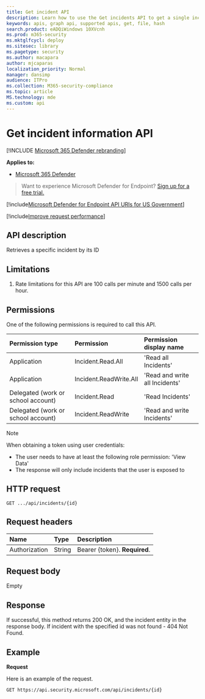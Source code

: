 ```yaml
---
title: Get incident API
description: Learn how to use the Get incidents API to get a single incident in Microsoft 365 Defender.
keywords: apis, graph api, supported apis, get, file, hash
search.product: eADQiWindows 10XVcnh
ms.prod: m365-security
ms.mktglfcycl: deploy
ms.sitesec: library
ms.pagetype: security
ms.author: macapara
author: mjcaparas
localization_priority: Normal
manager: dansimp
audience: ITPro
ms.collection: M365-security-compliance
ms.topic: article
MS.technology: mde
ms.custom: api
---
```


# Get incident information API

[!INCLUDE [Microsoft 365 Defender rebranding](../../includes/microsoft-defender.md)]

**Applies to:**
- [Microsoft 365 Defender](https://go.microsoft.com/fwlink/?linkid=2118804)

> Want to experience Microsoft Defender for Endpoint? [Sign up for a free trial.](https://www.microsoft.com/microsoft-365/windows/microsoft-defender-atp?ocid=docs-wdatp-exposedapis-abovefoldlink) 

[!include[Microsoft Defender for Endpoint API URIs for US Government](../../includes/microsoft-defender-api-usgov.md)]

[!include[Improve request performance](../../includes/improve-request-performance.md)]


## API description
Retrieves a specific incident by its ID


## Limitations
1. Rate limitations for this API are 100 calls per minute and 1500 calls per hour.


## Permissions
One of the following permissions is required to call this API. 

Permission type |	Permission	|	Permission display name
:---|:---|:---
Application |	Incident.Read.All |	'Read all Incidents'
Application |	Incident.ReadWrite.All |	'Read and write all Incidents'
Delegated (work or school account) | Incident.Read | 'Read Incidents'
Delegated (work or school account) | Incident.ReadWrite | 'Read and write Incidents'

>[!Note]
> When obtaining a token using user credentials:
>- The user needs to have at least the following role permission: 'View Data'
>- The response will only include incidents that the user is exposed to

## HTTP request

```console
GET .../api/incidents/{id} 
```

## Request headers

Name | Type | Description
:---|:---|:---
Authorization | String | Bearer {token}. **Required**.


## Request body
Empty

## Response

If successful, this method returns 200 OK, and the incident entity in the response body. 
If incident with the specified id was not found - 404 Not Found.

## Example

**Request**

Here is an example of the request.

```http
GET https://api.security.microsoft.com/api/incidents/{id}
```
